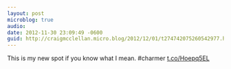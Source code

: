 ```yaml
---
layout: post
microblog: true
audio: 
date: 2012-11-30 23:09:49 -0600
guid: http://craigmcclellan.micro.blog/2012/12/01/t274742075260542977.html
---
```

This is my new spot if you know what I mean. #charmer [t.co/Hoepq5EL](http://t.co/Hoepq5EL)
